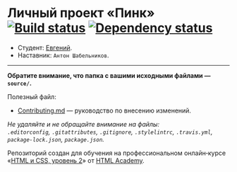 # Личный проект «Пинк» [![Build status][travis-image]][travis-url] [![Dependency status][dependency-image]][dependency-url]

* Студент: [Евгений](https://up.htmlacademy.ru/adaptive/18/user/404467).
* Наставник: `Антон Шабельников`.

---

**Обратите внимание, что папка с вашими исходными файлами — `source/`.**

Полезный файл:

- [Contributing.md](Contributing.md) — руководство по внесению изменений.

_Не удаляйте и не обращайте внимание на файлы:_<br>
_`.editorconfig`, `.gitattributes`, `.gitignore`, `.stylelintrc`, `.travis.yml`, `package-lock.json`, `package.json`._


Репозиторий создан для обучения на профессиональном онлайн‑курсе «[HTML и CSS, уровень 2](https://htmlacademy.ru/intensive/adaptive)» от [HTML Academy](https://htmlacademy.ru).

[travis-image]: https://travis-ci.com/htmlacademy-adaptive/404467-pink-18.svg?branch=master
[travis-url]: https://travis-ci.com/htmlacademy-adaptive/404467-pink-18
[dependency-image]: https://david-dm.org/htmlacademy-adaptive/404467-pink-18/dev-status.svg?style=flat-square
[dependency-url]: https://david-dm.org/htmlacademy-adaptive/404467-pink-18?type=dev
